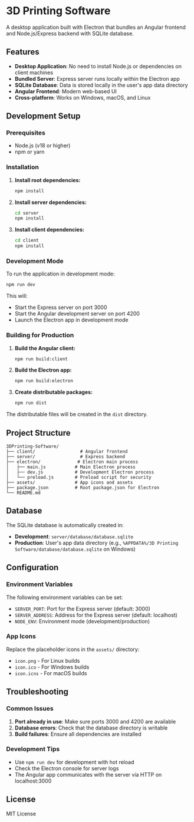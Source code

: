 # 3D Printing Software

A desktop application built with Electron that bundles an Angular frontend and Node.js/Express backend with SQLite database.

## Features

- **Desktop Application**: No need to install Node.js or dependencies on client machines
- **Bundled Server**: Express server runs locally within the Electron app
- **SQLite Database**: Data is stored locally in the user's app data directory
- **Angular Frontend**: Modern web-based UI
- **Cross-platform**: Works on Windows, macOS, and Linux

## Development Setup

### Prerequisites

- Node.js (v18 or higher)
- npm or yarn

### Installation

1. **Install root dependencies:**
   ```bash
   npm install
   ```

2. **Install server dependencies:**
   ```bash
   cd server
   npm install
   ```

3. **Install client dependencies:**
   ```bash
   cd client
   npm install
   ```

### Development Mode

To run the application in development mode:

```bash
npm run dev
```

This will:
- Start the Express server on port 3000
- Start the Angular development server on port 4200
- Launch the Electron app in development mode

### Building for Production

1. **Build the Angular client:**
   ```bash
   npm run build:client
   ```

2. **Build the Electron app:**
   ```bash
   npm run build:electron
   ```

3. **Create distributable packages:**
   ```bash
   npm run dist
   ```

The distributable files will be created in the `dist` directory.

## Project Structure

```
3DPrinting-Software/
├── client/                 # Angular frontend
├── server/                 # Express backend
├── electron/              # Electron main process
│   ├── main.js           # Main Electron process
│   ├── dev.js            # Development Electron process
│   └── preload.js        # Preload script for security
├── assets/               # App icons and assets
├── package.json          # Root package.json for Electron
└── README.md
```

## Database

The SQLite database is automatically created in:
- **Development**: `server/database/database.sqlite`
- **Production**: User's app data directory (e.g., `%APPDATA%/3D Printing Software/database/database.sqlite` on Windows)

## Configuration

### Environment Variables

The following environment variables can be set:

- `SERVER_PORT`: Port for the Express server (default: 3000)
- `SERVER_ADDRESS`: Address for the Express server (default: localhost)
- `NODE_ENV`: Environment mode (development/production)

### App Icons

Replace the placeholder icons in the `assets/` directory:
- `icon.png` - For Linux builds
- `icon.ico` - For Windows builds  
- `icon.icns` - For macOS builds

## Troubleshooting

### Common Issues

1. **Port already in use**: Make sure ports 3000 and 4200 are available
2. **Database errors**: Check that the database directory is writable
3. **Build failures**: Ensure all dependencies are installed

### Development Tips

- Use `npm run dev` for development with hot reload
- Check the Electron console for server logs
- The Angular app communicates with the server via HTTP on localhost:3000

## License

MIT License